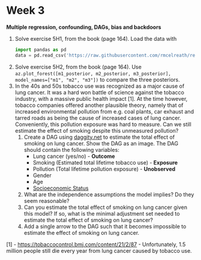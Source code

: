 # Week 3 
**Multiple regression, confounding, DAGs, bias and backdoors**

1. Solve exercise 5H1, from the book (page 164). Load the data with
   ```python
   import pandas as pd
   data = pd.read_csv('https://raw.githubusercontent.com/rmcelreath/rethinking/master/data/foxes.csv', sep=";")
   ```
1. Solve exercise 5H2, from the book (page 164). Use `az.plot_forest([m1_posterior, m2_posterior, m3_posterior], model_names=["m1", "m2", "m3"])` to compare the three posteriors.
1. In the 40s and 50s tobacco use was recognized as a major cause of lung cancer. It was a hard won battle of science against the tobacco industry, with a massive public health impact [1]. 
At the time however, tobacco companies offered another plausible theory, namely that of increased environmental pollution from e.g. coal plants, car exhaust and tarred roads as being the cause of increased cases of lung cancer. 
Conveniently, this pollution exposure was hard to measure. Can we still estimate the effect of smoking despite this unmeasured pollution?  
    1. Create a DAG using [daggity.net](http://www.dagitty.net/dags.html) to estimate the total effect of smoking on lung cancer. Show the DAG as an image. The DAG should contain the following variables:  
        - Lung cancer (yes/no) - **Outcome**
        - Smoking (Estimated total lifetime tobacco use) - **Exposure**
        - Pollution (Total lifetime pollution exposure) - **Unobserved**
        - Gender
        - Age
        - [Socioeconomic Status](https://en.wikipedia.org/wiki/Socioeconomic_status)
    1. What are the independence assumptions the model implies? Do they seem reasonable?
    1. Can you estimate the total effect of smoking on lung cancer given this model? If so, what is the minimal adjustment set needed to estimate the total effect of smoking on lung cancer?
    1. Add a single arrow to the DAG such that it becomes impossible to estimate the effect of smoking on lung cancer.      

[1] - https://tobaccocontrol.bmj.com/content/21/2/87 - Unfortunately, 1.5 million people still die every year from lung cancer caused by tobacco use. 